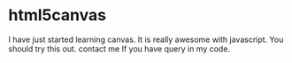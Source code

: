 # html5canvas
I have just started learning canvas. It is really awesome with javascript.
You should try this out.
contact me If you have query in my code.

